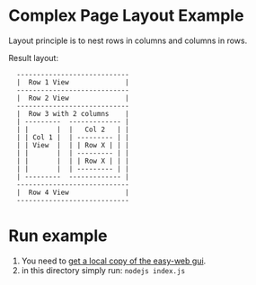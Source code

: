 # Complex Page Layout Example
Layout principle is to nest rows in columns and columns in rows.

Result layout:

	  ----------------------------
	  |  Row 1 View              |
	  ----------------------------
	  |  Row 2 View              |
	  ----------------------------
	  |  Row 3 with 2 columns    |
	  | ---------  ------------- |
	  | |       |  |   Col 2   | |
	  | | Col 1 |  | --------- | |
	  | | View  |  | | Row X | | |
	  | |       |  | --------- | |
	  | |       |  | | Row X | | |
	  | |       |  | --------- | |
	  | ---------  ------------- |
	  ----------------------------
	  |  Row 4 View              |
	  ----------------------------
 
# Run example
1. You need to [get a local copy of the easy-web gui](https://github.com/ma-ha/easy-web-gui).
2. in this directory simply run: `nodejs index.js` 